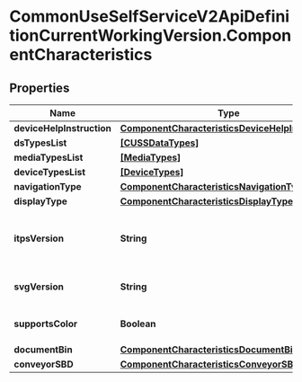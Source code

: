 # CommonUseSelfServiceV2ApiDefinitionCurrentWorkingVersion.ComponentCharacteristics

## Properties
Name | Type | Description | Notes
------------ | ------------- | ------------- | -------------
**deviceHelpInstruction** | [**ComponentCharacteristicsDeviceHelpInstruction**](ComponentCharacteristicsDeviceHelpInstruction.md) |  | [optional] 
**dsTypesList** | [**[CUSSDataTypes]**](CUSSDataTypes.md) | A list of data types identifiers. | [optional] 
**mediaTypesList** | [**[MediaTypes]**](MediaTypes.md) | A list of media type identifiers. | 
**deviceTypesList** | [**[DeviceTypes]**](DeviceTypes.md) | A list of device type identifiers. | [optional] 
**navigationType** | [**ComponentCharacteristicsNavigationType**](ComponentCharacteristicsNavigationType.md) |  | [optional] 
**displayType** | [**ComponentCharacteristicsDisplayType**](ComponentCharacteristicsDisplayType.md) |  | [optional] 
**itpsVersion** | **String** | ITPS/AEA version supported by printers (BTP/BPP). - The minimum version must be [current version -1]. Example: 2018 | [optional] 
**svgVersion** | **String** | Scalable Vector Graphics (SVG) 1.1. -  Please refer also to: https://www.w3.org/TR/SVG11/ | [optional] 
**supportsColor** | **Boolean** | If true, the baggage tag printer supports color printing (black and red). | [optional] 
**documentBin** | [**ComponentCharacteristicsDocumentBin**](ComponentCharacteristicsDocumentBin.md) |  | [optional] 
**conveyorSBD** | [**ComponentCharacteristicsConveyorSBD**](ComponentCharacteristicsConveyorSBD.md) |  | [optional] 
